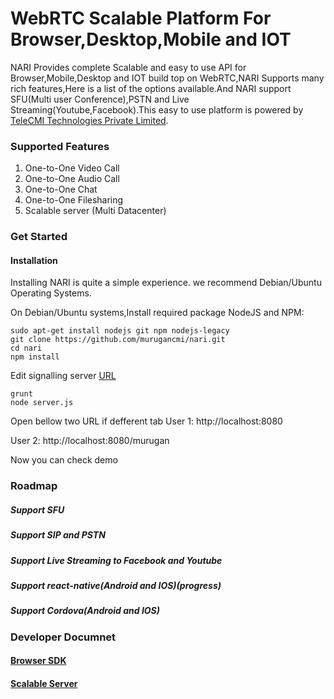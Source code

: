 # WebRTC Scalable Platform For Browser,Desktop,Mobile and IOT
NARI Provides complete Scalable and easy to use API for Browser,Mobile,Desktop and IOT build top on WebRTC,NARI Supports many rich features,Here is a list of the options available.And NARI support SFU(Multi user Conference),PSTN and Live Streaming(Youtube,Facebook).This easy to use platform is powered by
[TeleCMI Technologies Private Limited](https://telecmi.com/).
### Supported Features

1. One-to-One Video Call
2. One-to-One Audio Call
3. One-to-One Chat
4. One-to-One Filesharing
5. Scalable server (Multi Datacenter)



### Get Started

#### Installation
Installing NARI is quite a simple experience. we recommend Debian/Ubuntu Operating Systems.

On Debian/Ubuntu systems,Install required package NodeJS and NPM:

```shell
sudo apt-get install nodejs git npm nodejs-legacy
git clone https://github.com/murugancmi/nari.git
cd nari
npm install
```
Edit signalling server [URL](https://github.com/murugancmi/nari/blob/master/src/cmiRTC.js#L28)
```shell
grunt 
node server.js
```
Open bellow two URL if defferent tab
User 1:
http://localhost:8080

User 2:
http://localhost:8080/murugan


Now you can check demo


### Roadmap
##### Support SFU
##### Support SIP and PSTN
##### Support Live Streaming to Facebook and Youtube
##### Support react-native(Android and IOS)(progress)
##### Support Cordova(Android and IOS)


### Developer Documnet
#### [Browser SDK ](https://github.com/murugancmi/nari/wiki/browser)
#### [Scalable Server ](https://github.com/murugancmi/nari/wiki/Nari-server-Installation)

